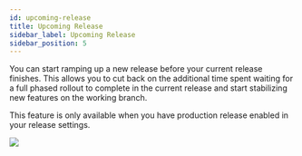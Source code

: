 ```yaml
---
id: upcoming-release
title: Upcoming Release
sidebar_label: Upcoming Release
sidebar_position: 5
---
```


You can start ramping up a new release before your current release finishes. This allows you to cut back on the additional time spent waiting for a full phased rollout to complete in the current release and start stabilizing new features on the working branch.

This feature is only available when you have production release enabled in your release settings.

![](/img/upcoming-release-section.png)
